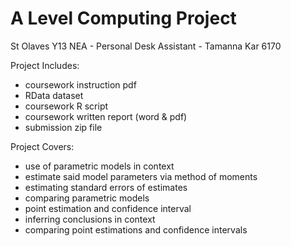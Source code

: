 # A Level Computing Project
 St Olaves Y13 NEA - Personal Desk Assistant - Tamanna Kar 6170

Project Includes:
- coursework instruction pdf
- RData dataset
- coursework R script
- coursework written report (word & pdf)
- submission zip file

Project Covers:
- use of parametric models in context
- estimate said model parameters via method of moments
- estimating standard errors of estimates
- comparing parametric models
- point estimation and confidence interval
- inferring conclusions in context
- comparing point estimations and confidence intervals
